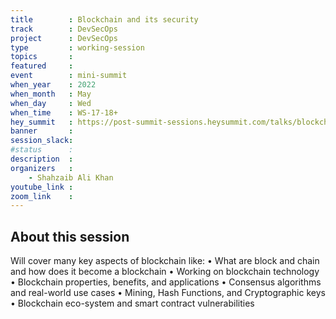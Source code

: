 ```yaml
---
title        : Blockchain and its security
track        : DevSecOps
project      : DevSecOps
type         : working-session
topics       :
featured     :
event        : mini-summit
when_year    : 2022
when_month   : May
when_day     : Wed
when_time    : WS-17-18+
hey_summit   : https://post-summit-sessions.heysummit.com/talks/blockchain-and-its-security/
banner       : 
session_slack:
#status      : 
description  :
organizers   :
    - Shahzaib Ali Khan       
youtube_link : 
zoom_link    : 
---
```


## About this session
Will cover many key aspects of blockchain like:
• What are block and chain and how does it become a blockchain
• Working on blockchain technology
• Blockchain properties, benefits, and applications
• Consensus algorithms and real-world use cases
• Mining, Hash Functions, and Cryptographic keys
• Blockchain eco-system and smart contract vulnerabilities
